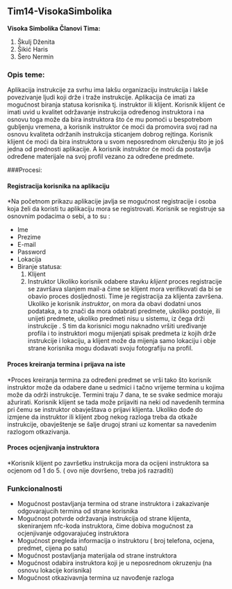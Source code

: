 ## Tim14-VisokaSimbolika
**Visoka Simbolika
Članovi Tima:**

1. Škulj Dženita
2. Šikić Haris
3. Šero Nermin

### Opis teme: 

Aplikacija  instrukcije za svrhu ima lakšu organizaciju instrukcija i lakše povezivanje ljudi koji drže i traže instrukcije. Aplikacija će imati za mogućnost biranja statusa korisnika tj. instruktor ili klijent. Korisnik klijent će imati uvid u kvalitet održavanje instrukcija određenog instruktora i na osnovu toga može da bira instruktora što će mu pomoći u bespotrebom gubljenju vremena, a korisnik instruktor će moći da promovira svoj rad na osnovu kvaliteta održanih instrukcija sticanjem dobrog rejtinga. Korisnik klijent će moći da bira instruktora u svom neposrednom okruženju što je još jedna od prednosti aplikacije. A korisnik instruktor će moći da postavlja određene materijale na svoj profil vezano za određene predmete.

###Procesi:

#### Registracija korisnika na aplikaciju

 *Na početnom prikazu aplikacije javlja se mogućnost registracije i osoba koja želi da koristi tu aplikaciju mora se registrovati. Korisnik se registruje sa osnovnim podacima o sebi, a to su :
-	Ime 
-	Prezime
-	E-mail
-	Password
-	Lokacija
-	Biranje statusa: 
       1.	Klijent
       2.	Instruktor 
Ukoliko korisnik odabere stavku *klijent* proces registracije se završava slanjem mail-a čime se klijent mora verifikovati da bi se obavio proces dosljednosti. Time je registracija za klijenta završena.
Ukoliko je korisnik *instruktor*, on mora da obavi dodatni unos podataka, a to znači da mora odabrati predmete, ukoliko postoje, ili unijeti predmete, ukoliko predmeti nisu u sistemu, iz čega drži instrukcije . 
S tim da korisnici mogu naknadno vršiti uređivanje profila i to instruktori mogu mijenjati spisak predmeta iz kojih drže instrukcije i lokaciju, a klijent može da mijenja samo lokaciju i obje strane korisnika mogu dodavati svoju fotografiju na profil.

#### Proces kreiranja termina i prijava na iste 

 *Proces kreiranja termina za određeni predmet se vrši tako što korisnik instruktor može da odabere dane u sedmici i tačno vrijeme termina u kojima može da održi instrukcije. Termini traju 7 dana, te se svake sedmice moraju ažurirati.
Korisnik klijent  se tada može prijaviti na neki od navedenih termina pri čemu se instruktor obavještava o prijavi klijenta. 
Ukoliko dođe do izmjene da instruktor ili klijent zbog nekog razloga treba da otkaže instrukcije, obavještenje se šalje drugoj strani uz komentar sa navedenim razlogom otkazivanja. 

#### Proces ocjenjivanja instruktora 

 *Korisnik klijent po završetku instrukcija mora da ocijeni instruktora sa ocjenom od 1 do 5. 
( ovo nije dovršeno, treba još razraditi)




### Funkcionalnosti
 
 * Mogućnost postavljanja termina od strane instruktora i zakazivanje odgovarajucih termina od strane korisnika
 * Mogućnost potvrde održavanja instrukcija od strane klijenta, skeniranjem nfc-koda instruktora, čime dobiva mogućnost za ocjenjivanje             odgovarajućeg instruktora
 * Mogućnost pregleda informacija o instruktoru ( broj telefona, ocjena, predmet, cijena po satu)
 * Mogućnost postavljanja materijala od strane instruktora
 * Mogućnost odabira instruktora koji je u neposrednom okruzenju (na osnovu lokacije korisnika)
 * Mogućnost otkazivavnja termina uz navođenje razloga
